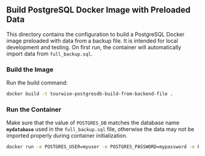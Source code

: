 ## Build PostgreSQL Docker Image with Preloaded Data

This directory contains the configuration to build a PostgreSQL Docker image preloaded with data from a backup file. It is intended for local development and testing. On first run, the container will automatically import data from `full_backup.sql`. 

### Build the Image

Run the build command:

```bash
docker build -t tourwise-postgresdb-build-from-backend-file .
```

### Run the Container

Make sure that the value of `POSTGRES_DB` matches the database name **`mydatabase`** used in the `full_backup.sql` file, otherwise the data may not be imported properly during container initialization.

```bash
docker run -e POSTGRES_USER=myuser -e POSTGRES_PASSWORD=mypassword -e POSTGRES_DB=mydatabase -d --name tourwise-database-build-from-file -p 5432:5432 tourwise-postgresdb-build-from-backend-file
```

